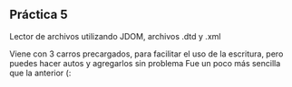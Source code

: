 ## Práctica 5

Lector de archivos utilizando JDOM, archivos .dtd y .xml

Viene con 3 carros precargados, para facilitar el uso de la escritura, pero puedes hacer autos y agregarlos sin problema
Fue un poco más sencilla que la anterior (:

